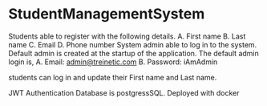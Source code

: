 # StudentManagementSystem
Students able to register with the following details.
  A. First name
  B. Last name
  C. Email
  D. Phone number 
System admin  able to log in to the system. Default admin is created at
the startup of the application. The default admin login is,
A. Email: admin@treinetic.com
B. Password: iAmAdmin

students can log in and update their First name and Last name.

JWT Authentication
Database is postgressSQL.
 Deployed with docker
